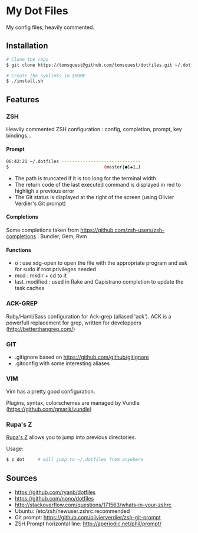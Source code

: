 # My Dot Files

My config files, heavily commented.


## Installation

``` bash
# Clone the repo
$ git clone https://tomsquest@github.com/tomsquest/dotfiles.git ~/.dotfiles && cd ~/.dotfilescd ~/.dotfiles

# Create the symlinks in $HOME
$ ./install.sh
```

## Features

### ZSH

Heavily commented ZSH configuration : config, completion, prompt, key bindings...

#### Prompt

``` bash
06:42:21 ~/.dotfiles ------------------------------
$                                    (master|●1✚1…)
```

- The path is truncated if it is too long for the terminal width
- The return code of the last executed command is displayed in red to highligh a previous error
- The Git status is displayed at the right of the screen (using Olivier Verdier's Git prompt)

#### Completions

Some completions taken from https://github.com/zsh-users/zsh-completions : Bundler, Gem, Rvm

#### Functions

- o : use xdg-open to open the file with the appropriate program and ask for sudo if root privileges needed
- mcd : mkdir + cd to it
- last_modified : used in Rake and Capistrano completion to update the task caches

### ACK-GREP

Ruby/Haml/Sass configuration for Ack-grep (aliased 'ack').
ACK is a powerfull replacement for grep, written for developpers (http://betterthangrep.com/)

### GIT

* .gitignore based on https://github.com/github/gitignore
* .gitconfig with some interesting aliases

### VIM

Vim has a pretty good configuration.

Plugins, syntax, colorschemes are managed by Vundle (https://github.com/gmarik/vundle)

### Rupa's Z

[Rupa's Z](https://github.com/rupa/z) allows you to jump into previous directories.

Usage:

``` bash
$ z dot     # will jump to ~/.dotfiles from anywhere
```

## Sources

- https://github.com/ryanb/dotfiles
- https://github.com/nono/dotfiles
- http://stackoverflow.com/questions/171563/whats-in-your-zshrc
- Ubuntu: /etc/zsh/newuser.zshrc.recommended
- Git prompt: https://github.com/olivierverdier/zsh-git-prompt
- ZSH Prompt horizontal line: http://aperiodic.net/phil/prompt/
